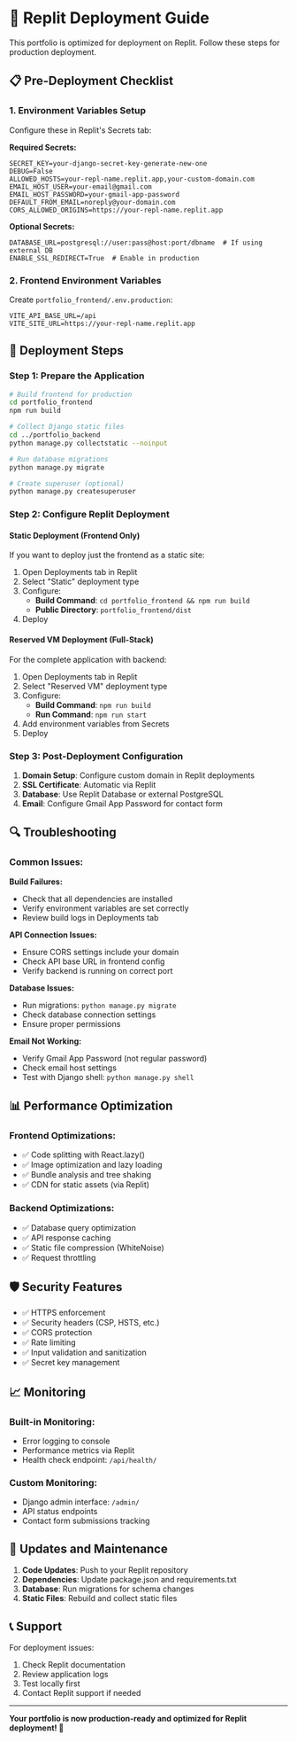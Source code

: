
# 🚀 Replit Deployment Guide

This portfolio is optimized for deployment on Replit. Follow these steps for production deployment.

## 📋 Pre-Deployment Checklist

### 1. Environment Variables Setup
Configure these in Replit's Secrets tab:

**Required Secrets:**
```
SECRET_KEY=your-django-secret-key-generate-new-one
DEBUG=False
ALLOWED_HOSTS=your-repl-name.replit.app,your-custom-domain.com
EMAIL_HOST_USER=your-email@gmail.com
EMAIL_HOST_PASSWORD=your-gmail-app-password
DEFAULT_FROM_EMAIL=noreply@your-domain.com
CORS_ALLOWED_ORIGINS=https://your-repl-name.replit.app
```

**Optional Secrets:**
```
DATABASE_URL=postgresql://user:pass@host:port/dbname  # If using external DB
ENABLE_SSL_REDIRECT=True  # Enable in production
```

### 2. Frontend Environment Variables
Create `portfolio_frontend/.env.production`:
```
VITE_API_BASE_URL=/api
VITE_SITE_URL=https://your-repl-name.replit.app
```

## 🔧 Deployment Steps

### Step 1: Prepare the Application
```bash
# Build frontend for production
cd portfolio_frontend
npm run build

# Collect Django static files
cd ../portfolio_backend
python manage.py collectstatic --noinput

# Run database migrations
python manage.py migrate

# Create superuser (optional)
python manage.py createsuperuser
```

### Step 2: Configure Replit Deployment

#### Static Deployment (Frontend Only)
If you want to deploy just the frontend as a static site:

1. Open Deployments tab in Replit
2. Select "Static" deployment type
3. Configure:
   - **Build Command**: `cd portfolio_frontend && npm run build`
   - **Public Directory**: `portfolio_frontend/dist`
4. Deploy

#### Reserved VM Deployment (Full-Stack)
For the complete application with backend:

1. Open Deployments tab in Replit
2. Select "Reserved VM" deployment type
3. Configure:
   - **Build Command**: `npm run build`
   - **Run Command**: `npm run start`
4. Add environment variables from Secrets
5. Deploy

### Step 3: Post-Deployment Configuration

1. **Domain Setup**: Configure custom domain in Replit deployments
2. **SSL Certificate**: Automatic via Replit
3. **Database**: Use Replit Database or external PostgreSQL
4. **Email**: Configure Gmail App Password for contact form

## 🔍 Troubleshooting

### Common Issues:

**Build Failures:**
- Check that all dependencies are installed
- Verify environment variables are set correctly
- Review build logs in Deployments tab

**API Connection Issues:**
- Ensure CORS settings include your domain
- Check API base URL in frontend config
- Verify backend is running on correct port

**Database Issues:**
- Run migrations: `python manage.py migrate`
- Check database connection settings
- Ensure proper permissions

**Email Not Working:**
- Verify Gmail App Password (not regular password)
- Check email host settings
- Test with Django shell: `python manage.py shell`

## 📊 Performance Optimization

### Frontend Optimizations:
- ✅ Code splitting with React.lazy()
- ✅ Image optimization and lazy loading
- ✅ Bundle analysis and tree shaking
- ✅ CDN for static assets (via Replit)

### Backend Optimizations:
- ✅ Database query optimization
- ✅ API response caching
- ✅ Static file compression (WhiteNoise)
- ✅ Request throttling

## 🛡️ Security Features

- ✅ HTTPS enforcement
- ✅ Security headers (CSP, HSTS, etc.)
- ✅ CORS protection
- ✅ Rate limiting
- ✅ Input validation and sanitization
- ✅ Secret key management

## 📈 Monitoring

### Built-in Monitoring:
- Error logging to console
- Performance metrics via Replit
- Health check endpoint: `/api/health/`

### Custom Monitoring:
- Django admin interface: `/admin/`
- API status endpoints
- Contact form submissions tracking

## 🔄 Updates and Maintenance

1. **Code Updates**: Push to your Replit repository
2. **Dependencies**: Update package.json and requirements.txt
3. **Database**: Run migrations for schema changes
4. **Static Files**: Rebuild and collect static files

## 📞 Support

For deployment issues:
1. Check Replit documentation
2. Review application logs
3. Test locally first
4. Contact Replit support if needed

---

**Your portfolio is now production-ready and optimized for Replit deployment! 🎉**
